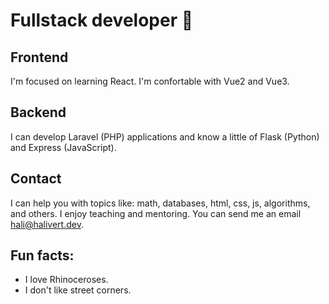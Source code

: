 # Fullstack developer 🦏

## Frontend

I'm focused on learning React.
I'm confortable with Vue2 and Vue3.

## Backend

I can develop Laravel (PHP) applications and know a little of Flask (Python) and Express (JavaScript).

## Contact

I can help you with topics like: math, databases, html, css, js, algorithms, and others.
I enjoy teaching and mentoring.
You can send me an email [hali@halivert.dev](mailto:hali@halivert.dev).

## Fun facts:
- I love Rhinoceroses.
- I don't like street corners.
